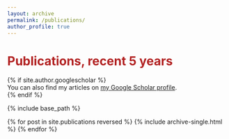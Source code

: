 ```yaml
---
layout: archive
permalink: /publications/
author_profile: true
---
```


<h1 style="color:#B22222;">Publications, recent 5 years</h1>
{% if site.author.googlescholar %}
  <div class="wordwrap">You can also find my articles on <a href="{{site.author.googlescholar}}">my Google Scholar profile</a>.</div>
{% endif %}

{% include base_path %}

{% for post in site.publications reversed %}
  {% include archive-single.html %}
{% endfor %}
